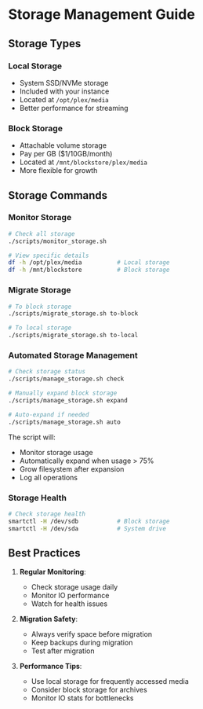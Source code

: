 # Storage Management Guide

## Storage Types

### Local Storage
- System SSD/NVMe storage
- Included with your instance
- Located at `/opt/plex/media`
- Better performance for streaming

### Block Storage
- Attachable volume storage
- Pay per GB ($1/10GB/month)
- Located at `/mnt/blockstore/plex/media`
- More flexible for growth

## Storage Commands

### Monitor Storage
```bash
# Check all storage
./scripts/monitor_storage.sh

# View specific details
df -h /opt/plex/media          # Local storage
df -h /mnt/blockstore          # Block storage
```

### Migrate Storage
```bash
# To block storage
./scripts/migrate_storage.sh to-block

# To local storage
./scripts/migrate_storage.sh to-local
```

### Automated Storage Management
```bash
# Check storage status
./scripts/manage_storage.sh check

# Manually expand block storage
./scripts/manage_storage.sh expand

# Auto-expand if needed
./scripts/manage_storage.sh auto
```

The script will:
- Monitor storage usage
- Automatically expand when usage > 75%
- Grow filesystem after expansion
- Log all operations

### Storage Health
```bash
# Check storage health
smartctl -H /dev/sdb           # Block storage
smartctl -H /dev/sda           # System drive
```

## Best Practices

1. **Regular Monitoring**:
   - Check storage usage daily
   - Monitor IO performance
   - Watch for health issues

2. **Migration Safety**:
   - Always verify space before migration
   - Keep backups during migration
   - Test after migration

3. **Performance Tips**:
   - Use local storage for frequently accessed media
   - Consider block storage for archives
   - Monitor IO stats for bottlenecks 